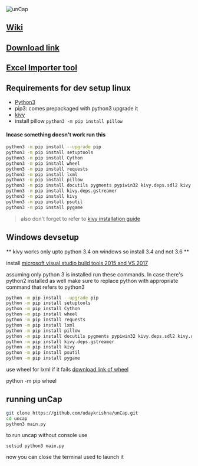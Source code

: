 ![unCap](https://raw.githubusercontent.com/udaykrishna/unCap/master/res/uncap.png)
## [Wiki](https://github.com/udaykrishna/unCap/wiki)
## [Download link](https://github.com/udaykrishna/unCap/releases/tag/1.0.0)
## [Excel Importer tool](https://github.com/udaykrishna/unCap/tree/tools/excel_importer)

## Requirements for dev setup linux
- [Python3](https://www.python.org/downloads/)
- pip3: comes prepackaged with python3 upgrade it
- [kivy](https://kivy.org/docs/installation/installation.html)
- install pillow
```python3 -m pip install pillow```

#### Incase something doesn't work run this
```bash
python3 -m pip install --upgrade pip
python3 -m pip install setuptools
python3 -m pip install Cython
python3 -m pip install wheel
python3 -m pip install requests
python3 -m pip install lxml 
python3 -m pip install pillow
python3 -m pip install docutils pygments pypiwin32 kivy.deps.sdl2 kivy.deps.glew
python3 -m pip install kivy.deps.gstreamer 
python3 -m pip install kivy
python3 -m pip install psutil
python3 -m pip install pygame

```

> also don't forget to refer to [kivy installation guide](https://kivy.org/docs/installation/installation.html)


## Windows devsetup 
** kivy works only upto python 3.4 on windows so install 3.4 and not 3.6 **

install [microsoft visual studio build tools 2015 and VS 2017](http://landinghub.visualstudio.com/visual-cpp-build-tools)

assuming only python 3 is installed run these commands. In case there's python2 installed as well make sure to replace python with appropriate command that refers to python3
```bash
python -m pip install --upgrade pip
python -m pip install setuptools
python -m pip install Cython
python -m pip install wheel
python -m pip install requests
python -m pip install lxml 
python -m pip install pillow
python -m pip install docutils pygments pypiwin32 kivy.deps.sdl2 kivy.deps.glew
python -m pip install kivy.deps.gstreamer
python -m pip install kivy
python -m pip install psutil
python -m pip install pygame

```
use wheel for lxml if it fails [download link of wheel](http://www.lfd.uci.edu/~gohlke/pythonlibs/#lxml)

python -m pip wheel <name of the wheel downloaded>




## running unCap
```bash
git clone https://github.com/udaykrishna/unCap.git
cd uncap
python3 main.py
```
to run uncap without console use 
```
setsid python3 main.py
```
now you can close the terminal used to launch it
